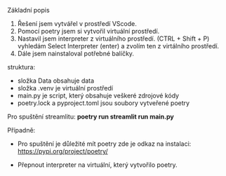 Základní popis 
1. Řešení jsem vytvářel v prostředí VScode.
2. Pomocí poetry jsem si vytvořil virtuální prostředí. 
4. Nastavil jsem interpreter z virtuálního prostředí. (CTRL + Shift + P) vyhledám Select Interpreter (enter) a zvolím ten z virtálního prostředí.
3. Dále jsem nainstaloval potřebné balíčky.

struktura:
+ složka Data obsahuje data
+ složka .venv je virtuální prostředí
+ main.py je script, který obsahuje veškeré zdrojové kódy
+ poetry.lock a pyproject.toml jsou soubory vytveřené poetry

Pro spuštění streamlitu: **poetry run streamlit run main.py**

Případně:

+ Pro spuštění je důležité mít poetry zde je odkaz na instalaci: https://pypi.org/project/poetry/ 

+ Přepnout interpreter na virtuální, který vytvořilo poetry.
